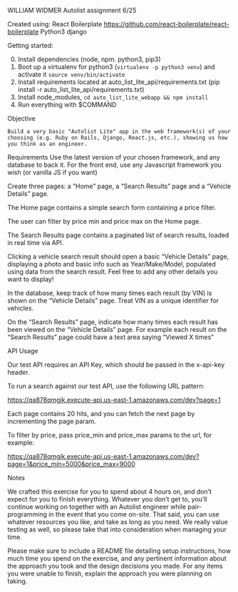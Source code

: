WILLIAM WIDMER
Autolist assignment 6/25

Created using:
React Boilerplate https://github.com/react-boilerplate/react-boilerplate
Python3 django

Getting started:

0.  Install dependencies (node, npm. python3, pip3)
1.  Boot up a virtualenv for python3 (`virtualenv -p python3 venv`) and activate it `source venv/bin/activate`
1.  Install requirements located at auto_list_lite_api/requirements.txt (pip install -r auto_list_lite_api/requirements.txt)
1.  Install node_modules, `cd auto_list_lite_webapp && npm install`
1.  Run everything with $COMMAND

Objective

    Build a very basic "Autolist Lite" app in the web framework(s) of your choosing (e.g. Ruby on Rails, Django, React.js, etc.), showing us how you think as an engineer.

Requirements
Use the latest version of your chosen framework, and any database to back it.
For the front end, use any Javascript framework you wish (or vanilla JS if you want)

Create three pages: a “Home” page, a “Search Results” page and a “Vehicle Details” page.

The Home page contains a simple search form containing a price filter.

The user can filter by price min and price max on the Home page.

The Search Results page contains a paginated list of search results, loaded in real time via API.

Clicking a vehicle search result should open a basic “Vehicle Details” page, displaying a photo and basic info such as Year/Make/Model, populated using data from the search result. Feel free to add any other details you want to display!

In the database, keep track of how many times each result (by VIN) is shown on the “Vehicle Details” page. Treat VIN as a unique identifier for vehicles.

On the “Search Results” page, indicate how many times each result has been viewed on the “Vehicle Details” page. For example each result on the “Search Results” page could have a text area saying “Viewed X times”

API Usage

Our test API requires an API Key, which should be passed in the x-api-key header.

To run a search against our test API, use the following URL pattern:

https://qa878qmgjk.execute-api.us-east-1.amazonaws.com/dev?page=1

Each page contains 20 hits, and you can fetch the next page by incrementing the page param.

To filter by price, pass price_min and price_max params to the url, for example:

https://qa878qmgjk.execute-api.us-east-1.amazonaws.com/dev?page=1&price_min=5000&price_max=9000

Notes

We crafted this exercise for you to spend about 4 hours on, and don’t expect for you to finish everything. Whatever you don’t get to, you’ll continue working on together with an Autolist engineer while pair-programming in the event that you come on-site. That said, you can use whatever resources you like, and take as long as you need. We really value testing as well, so please take that into consideration when managing your time.

Please make sure to include a README file detailing setup instructions, how much time you spend on the exercise, and any pertinent information about the approach you took and the design decisions you made. For any items you were unable to finish, explain the approach you were planning on taking.
